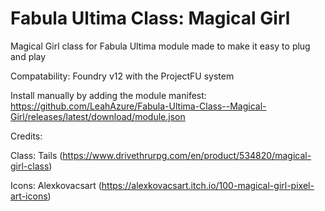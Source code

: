 # Fabula Ultima Class: Magical Girl
Magical Girl class for Fabula Ultima module made to make it easy to plug and play

Compatability: Foundry v12 with the ProjectFU system

Install manually by adding the module manifest: https://github.com/LeahAzure/Fabula-Ultima-Class--Magical-Girl/releases/latest/download/module.json

Credits:

Class: Tails (https://www.drivethrurpg.com/en/product/534820/magical-girl-class)

Icons: Alexkovacsart (https://alexkovacsart.itch.io/100-magical-girl-pixel-art-icons)

